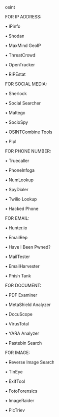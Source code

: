osint

FOR IP ADDRESS:

• IPinfo

• Shodan

• MaxMind GeoIP

• ThreatCrowd

• OpenTracker

• RIPEstat


FOR SOCIAL MEDIA:

• Sherlock

• Social Searcher

• Maltego

• SocioSpy

• OSINTCombine Tools

• Pipl


FOR PHONE NUMBER:

• Truecaller

• PhoneInfoga

• NumLookup

• SpyDialer

• Twilio Lookup

• Hacked Phone


FOR EMAIL:

• Hunter.io

• EmailRep

• Have I Been Pwned?

• MailTester

• EmailHarvester

• Phish Tank


FOR DOCUMENT:

• PDF Examiner

• MetaShield Analyzer

• DocuScope

• VirusTotal

• YARA Analyzer

• Pastebin Search


FOR IMAGE:

• Reverse Image Search

• TinEye

• ExifTool

• FotoForensics

• ImageRaider

• PicTriev

